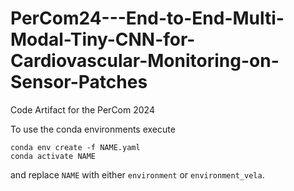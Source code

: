 # PerCom24---End-to-End-Multi-Modal-Tiny-CNN-for-Cardiovascular-Monitoring-on-Sensor-Patches
Code Artifact for the PerCom 2024

To use the conda environments execute
```
conda env create -f NAME.yaml
conda activate NAME
```
and replace `NAME` with either `environment` or `environment_vela`.
